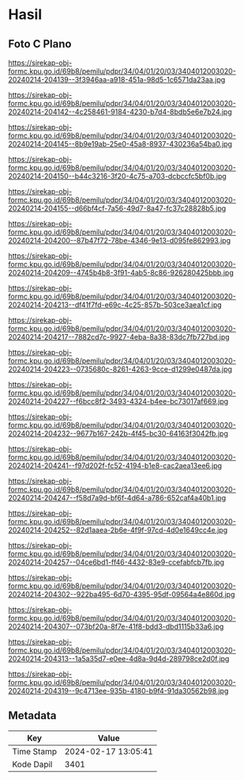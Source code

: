 # Hasil

## Foto C Plano

https://sirekap-obj-formc.kpu.go.id/69b8/pemilu/pdpr/34/04/01/20/03/3404012003020-20240214-204139--3f3946aa-a918-451a-98d5-1c6571da23aa.jpg

https://sirekap-obj-formc.kpu.go.id/69b8/pemilu/pdpr/34/04/01/20/03/3404012003020-20240214-204142--4c258461-9184-4230-b7d4-8bdb5e6e7b24.jpg

https://sirekap-obj-formc.kpu.go.id/69b8/pemilu/pdpr/34/04/01/20/03/3404012003020-20240214-204145--8b9e19ab-25e0-45a8-8937-430236a54ba0.jpg

https://sirekap-obj-formc.kpu.go.id/69b8/pemilu/pdpr/34/04/01/20/03/3404012003020-20240214-204150--b44c3216-3f20-4c75-a703-dcbccfc5bf0b.jpg

https://sirekap-obj-formc.kpu.go.id/69b8/pemilu/pdpr/34/04/01/20/03/3404012003020-20240214-204155--d66bf4cf-7a56-49d7-8a47-fc37c28828b5.jpg

https://sirekap-obj-formc.kpu.go.id/69b8/pemilu/pdpr/34/04/01/20/03/3404012003020-20240214-204200--87b47f72-78be-4346-9e13-d095fe862993.jpg

https://sirekap-obj-formc.kpu.go.id/69b8/pemilu/pdpr/34/04/01/20/03/3404012003020-20240214-204209--4745b4b8-3f91-4ab5-8c86-926280425bbb.jpg

https://sirekap-obj-formc.kpu.go.id/69b8/pemilu/pdpr/34/04/01/20/03/3404012003020-20240214-204213--df41f7fd-e69c-4c25-857b-503ce3aea1cf.jpg

https://sirekap-obj-formc.kpu.go.id/69b8/pemilu/pdpr/34/04/01/20/03/3404012003020-20240214-204217--7882cd7c-9927-4eba-8a38-83dc7fb727bd.jpg

https://sirekap-obj-formc.kpu.go.id/69b8/pemilu/pdpr/34/04/01/20/03/3404012003020-20240214-204223--0735680c-8261-4263-9cce-d1299e0487da.jpg

https://sirekap-obj-formc.kpu.go.id/69b8/pemilu/pdpr/34/04/01/20/03/3404012003020-20240214-204227--f6bcc8f2-3493-4324-b4ee-bc73017af669.jpg

https://sirekap-obj-formc.kpu.go.id/69b8/pemilu/pdpr/34/04/01/20/03/3404012003020-20240214-204232--9677b167-242b-4f45-bc30-64163f3042fb.jpg

https://sirekap-obj-formc.kpu.go.id/69b8/pemilu/pdpr/34/04/01/20/03/3404012003020-20240214-204241--f97d202f-fc52-4194-b1e8-cac2aea13ee6.jpg

https://sirekap-obj-formc.kpu.go.id/69b8/pemilu/pdpr/34/04/01/20/03/3404012003020-20240214-204247--f58d7a9d-bf6f-4d64-a786-652caf4a40b1.jpg

https://sirekap-obj-formc.kpu.go.id/69b8/pemilu/pdpr/34/04/01/20/03/3404012003020-20240214-204252--82d1aaea-2b6e-4f9f-97cd-4d0e1649cc4e.jpg

https://sirekap-obj-formc.kpu.go.id/69b8/pemilu/pdpr/34/04/01/20/03/3404012003020-20240214-204257--04ce6bd1-ff46-4432-83e9-ccefabfcb7fb.jpg

https://sirekap-obj-formc.kpu.go.id/69b8/pemilu/pdpr/34/04/01/20/03/3404012003020-20240214-204302--922ba495-6d70-4395-95df-09564a4e860d.jpg

https://sirekap-obj-formc.kpu.go.id/69b8/pemilu/pdpr/34/04/01/20/03/3404012003020-20240214-204307--073bf20a-8f7e-41f8-bdd3-dbd1115b33a6.jpg

https://sirekap-obj-formc.kpu.go.id/69b8/pemilu/pdpr/34/04/01/20/03/3404012003020-20240214-204313--1a5a35d7-e0ee-4d8a-9d4d-289798ce2d0f.jpg

https://sirekap-obj-formc.kpu.go.id/69b8/pemilu/pdpr/34/04/01/20/03/3404012003020-20240214-204319--9c4713ee-935b-4180-b9f4-91da30562b98.jpg


## Metadata

| Key        | Value               |
| ---------- | ------------------- |
| Time Stamp | 2024-02-17 13:05:41 |
| Kode Dapil | 3401                |



